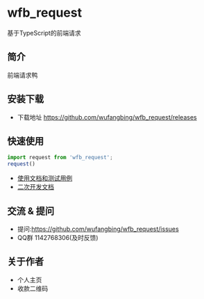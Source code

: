# wfb_request
基于TypeScript的前端请求

## 简介
前端请求鸭

## 安装下载
- 下载地址 https://github.com/wufangbing/wfb_request/releases

## 快速使用
```js
import request from 'wfb_request';
request()
```

- [使用文档和测试用例](./doc/use/README.MD)
- [二次开发文档](./doc/dev/README.MD)

## 交流 & 提问
- 提问:https://github.com/wufangbing/wfb_request/issues
- QQ群 1142768306(及时反馈)

## 关于作者
- 个人主页
- 收款二维码
